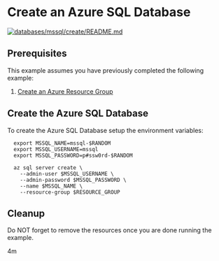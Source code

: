 
# Create an Azure SQL Database

[![databases/mssql/create/README.md](https://github.com/Azure-Samples/java-on-azure-examples/actions/workflows/databases_mssql_create_README_md.yml/badge.svg)](https://github.com/Azure-Samples/java-on-azure-examples/actions/workflows/databases_mssql_create_README_md.yml)

## Prerequisites

This example assumes you have previously completed the following example:

1. [Create an Azure Resource Group](../../../general/group/create/README.md)

<!-- workflow.cron(0 1 * * 5) -->
<!-- workflow.include(../../../general/group/create/README.md) -->

## Create the Azure SQL Database

To create the Azure SQL Database setup the environment variables:

<!--workflow.skip() -->
```shell
  export MSSQL_NAME=mssql-$RANDOM
  export MSSQL_USERNAME=mssql
  export MSSQL_PASSWORD=p#ssw0rd-$RANDOM
```

<!-- workflow.run()
if [[ -z $MSSQL_NAME ]]; then
  export MSSQL_NAME=mssql-$RANDOM
  export MSSQL_USERNAME=mssql
  export MSSQL_PASSWORD=p#ssw0rd-$RANDOM
fi
  -->

```shell
  az sql server create \
    --admin-user $MSSQL_USERNAME \
    --admin-password $MSSQL_PASSWORD \
    --name $MSSQL_NAME \
    --resource-group $RESOURCE_GROUP
```

## Cleanup

Do NOT forget to remove the resources once you are done running the example.

<!-- workflow.directOnly()

  az group delete --name $RESOURCE_GROUP --yes || true

  -->

4m
